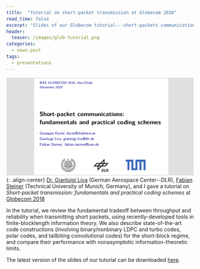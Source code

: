 ```yaml
--- 
title:  "Tutorial on short-packet transmission at Globecom 2018"
read_time: false
excerpt: "Slides of our Globecom tutorial---short-packets communications: fundamentals and practical coding schemes"
header:
  teaser: /images/glob-tutorial.png
categories: 
  - news-post
tags:
  - presentations
---
```



![image-left](/images/glob-tutorial.png){: .align-center}
[Dr. Gianluigi Liva](http://www.wirelesscoding.org) (German Aerospace Center--DLR), [Fabian Steiner](https://www.lnt.ei.tum.de/en/people/doctoral-researchers/steiner/) (Technical University of Munich, Germany), and I gave a tutorial on *Short-packet transmission: fundamentals and practical coding schemes* at [Globecom 2018](http://globecom2018.ieee-globecom.org)

In the tutorial, we review the fundamental tradeoff between throughput and reliability when transmitting short packets, using recently-developed tools in finite-blocklength information theory. We also describe state-of-the-art code constructions (involving binary/nonbinary LDPC and turbo codes, polar codes, and tailbiting convolutional codes) for the short-block regime, and compare their performance with nonasymptotic information-theoretic limits.

The latest version of the slides of our tutorial can be downloaded [here](/files/2018/Globecom_Tutorial_2018.pdf). 
